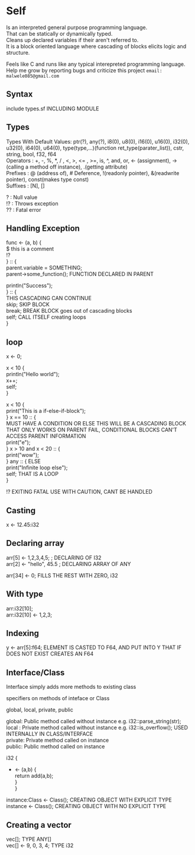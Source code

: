 Self
====

Is an interpreted general purpose programming language.  
That can be statically or dynamically typed.  
Cleans up declared variables if their aren't referred to.  
It is a block oriented language where cascading of blocks elicits logic and structure.  

Feels like C and runs like any typical interepreted programming language.  
Help me grow by reporting bugs and criticize this project `email: malwele085@gmail.com`  

Syntax
------

include types.sf INCLUDING MODULE

Types
------
Types With Default Values: ptr(?), any(?), i8(0), u8(0), i16(0), u16(0), i32(0), u32(0), i64(0), u64(0), type(type,...)(function ret_type(parater_list)), cstr, string, bool, f32, f64   
Operators : +, -, %, *, / , <, >, <= , >=, is, ^, and, or, <- (assignment), ->(calling a method off instance), .(getting attribute)   
Prefixes  : @ (address of), # Deference, !(readonly pointer), &(readwrite pointer), const(makes type const)   
Suffixes  : [N], []   

?   : Null value   
!?  : Throws exception   
??  : Fatal error   

Handling Exception 
-----------------

func <- (a, b) {   
  $ this is a comment   
  !?   
} :: {  
  parent.variable = SOMETHING;   
  parent->some_function(); FUNCTION DECLARED IN PARENT  
    
  println("Success");  
} :: {  
  THIS CASCADING CAN CONTINUE  
  skip; SKIP BLOCK  
  break; BREAK BLOCK goes out of cascading blocks  
  self; CALL ITSELF creating loops   
}  

loop
-----

x <- 0;   

x < 10 {   
  println("Hello world");   
  x++;   
  self;   
}   

x < 10 {   
  print("This is a if-else-if-block");   
} x == 10 :: {   
  MUST HAVE A CONDITION OR ELSE THIS WILL BE A CASCADING BLOCK THAT ONLY WORKS ON PARENT FAIL, CONDITIONAL BLOCKS CAN'T ACCESS PARENT INFORMATION   
  print("e");   
} x > 10 and x < 20 :: {  
  print("wow");  
} any :: { ELSE  
  print("Infinite loop else");   
  self; THAT IS A LOOP  
}  

!? EXITING FATAL USE WITH CAUTION, CANT BE HANDLED  

Casting
-------

x <- 12.45:i32  

Declaring array
---------------
arr[5] <- 1,2,3,4,5; ; DECLARING OF I32  
arr[2] <- "hello", 45.5 ; DECLARING ARRAY OF ANY  

arr[34] <- 0; FILLS THE REST WITH ZERO, i32  

With type
----
arr:i32[10];  
arr:i32[10] <- 1,2,3;  

Indexing
--------
y <- arr[5]:f64; ELEMENT IS CASTED TO F64, AND PUT INTO Y THAT IF DOES NOT EXIST CREATES AN F64

Interface/Class
-----

Interface simply adds more methods to existing class  

specifiers on methods of inteface or Class  

global, local, private, public  

global: Public method called without instance e.g. i32::parse_string(str);  
local : Private method called without instance e.g. i32::is_overflow(); USED INTERNALLY IN CLASS/INTERFACE  
private: Private method called on instance  
public: Public method called on instance  

i32 {  
  + <- (a,b) {  
    return add(a,b);  
  }  
}  

instance:Class <- Class(); CREATING OBJECT WITH EXPLICIT TYPE  
instance  <- Class();      CREATING OBJECT WITH NO EXPLICIT TYPE  

Creating a vector
-----------------

vec[]; TYPE ANY[]  
vec[] <- 9, 0, 3, 4; TYPE i32  


